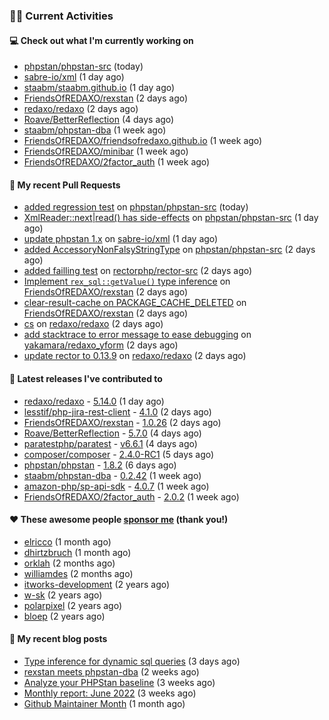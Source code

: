 ### 👨‍💻 Current Activities


#### 💻 Check out what I'm currently working on

- [phpstan/phpstan-src](https://github.com/phpstan/phpstan-src) (today)
- [sabre-io/xml](https://github.com/sabre-io/xml) (1 day ago)
- [staabm/staabm.github.io](https://github.com/staabm/staabm.github.io) (1 day ago)
- [FriendsOfREDAXO/rexstan](https://github.com/FriendsOfREDAXO/rexstan) (2 days ago)
- [redaxo/redaxo](https://github.com/redaxo/redaxo) (2 days ago)
- [Roave/BetterReflection](https://github.com/Roave/BetterReflection) (4 days ago)
- [staabm/phpstan-dba](https://github.com/staabm/phpstan-dba) (1 week ago)
- [FriendsOfREDAXO/friendsofredaxo.github.io](https://github.com/FriendsOfREDAXO/friendsofredaxo.github.io) (1 week ago)
- [FriendsOfREDAXO/minibar](https://github.com/FriendsOfREDAXO/minibar) (1 week ago)
- [FriendsOfREDAXO/2factor_auth](https://github.com/FriendsOfREDAXO/2factor_auth) (1 week ago)


#### 🔨 My recent Pull Requests

- [added regression test](https://github.com/phpstan/phpstan-src/pull/1555) on [phpstan/phpstan-src](https://github.com/phpstan/phpstan-src) (today)
- [XmlReader::next|read() has side-effects](https://github.com/phpstan/phpstan-src/pull/1551) on [phpstan/phpstan-src](https://github.com/phpstan/phpstan-src) (1 day ago)
- [update phpstan 1.x](https://github.com/sabre-io/xml/pull/214) on [sabre-io/xml](https://github.com/sabre-io/xml) (1 day ago)
- [added AccessoryNonFalsyStringType](https://github.com/phpstan/phpstan-src/pull/1542) on [phpstan/phpstan-src](https://github.com/phpstan/phpstan-src) (2 days ago)
- [added failling test](https://github.com/rectorphp/rector-src/pull/2708) on [rectorphp/rector-src](https://github.com/rectorphp/rector-src) (2 days ago)
- [Implement `rex_sql::getValue()` type inference](https://github.com/FriendsOfREDAXO/rexstan/pull/49) on [FriendsOfREDAXO/rexstan](https://github.com/FriendsOfREDAXO/rexstan) (2 days ago)
- [clear-result-cache on PACKAGE_CACHE_DELETED](https://github.com/FriendsOfREDAXO/rexstan/pull/48) on [FriendsOfREDAXO/rexstan](https://github.com/FriendsOfREDAXO/rexstan) (2 days ago)
- [cs](https://github.com/redaxo/redaxo/pull/5263) on [redaxo/redaxo](https://github.com/redaxo/redaxo) (2 days ago)
- [add stacktrace to error message to ease debugging](https://github.com/yakamara/redaxo_yform/pull/1293) on [yakamara/redaxo_yform](https://github.com/yakamara/redaxo_yform) (2 days ago)
- [update rector to 0.13.9](https://github.com/redaxo/redaxo/pull/5262) on [redaxo/redaxo](https://github.com/redaxo/redaxo) (2 days ago)


#### 🔭 Latest releases I've contributed to

- [redaxo/redaxo](https://github.com/redaxo/redaxo) - [5.14.0](https://github.com/redaxo/redaxo/releases/tag/5.14.0) (1 day ago)
- [lesstif/php-jira-rest-client](https://github.com/lesstif/php-jira-rest-client) - [4.1.0](https://github.com/lesstif/php-jira-rest-client/releases/tag/4.1.0) (2 days ago)
- [FriendsOfREDAXO/rexstan](https://github.com/FriendsOfREDAXO/rexstan) - [1.0.26](https://github.com/FriendsOfREDAXO/rexstan/releases/tag/1.0.26) (2 days ago)
- [Roave/BetterReflection](https://github.com/Roave/BetterReflection) - [5.7.0](https://github.com/Roave/BetterReflection/releases/tag/5.7.0) (4 days ago)
- [paratestphp/paratest](https://github.com/paratestphp/paratest) - [v6.6.1](https://github.com/paratestphp/paratest/releases/tag/v6.6.1) (4 days ago)
- [composer/composer](https://github.com/composer/composer) - [2.4.0-RC1](https://github.com/composer/composer/releases/tag/2.4.0-RC1) (5 days ago)
- [phpstan/phpstan](https://github.com/phpstan/phpstan) - [1.8.2](https://github.com/phpstan/phpstan/releases/tag/1.8.2) (6 days ago)
- [staabm/phpstan-dba](https://github.com/staabm/phpstan-dba) - [0.2.42](https://github.com/staabm/phpstan-dba/releases/tag/0.2.42) (1 week ago)
- [amazon-php/sp-api-sdk](https://github.com/amazon-php/sp-api-sdk) - [4.0.7](https://github.com/amazon-php/sp-api-sdk/releases/tag/4.0.7) (1 week ago)
- [FriendsOfREDAXO/2factor_auth](https://github.com/FriendsOfREDAXO/2factor_auth) - [2.0.2](https://github.com/FriendsOfREDAXO/2factor_auth/releases/tag/2.0.2) (1 week ago)


#### ❤️ These awesome people [sponsor me](https://github.com/sponsors/staabm) (thank you!)

- [elricco](https://github.com/elricco) (1 month ago)
- [dhirtzbruch](https://github.com/dhirtzbruch) (1 month ago)
- [orklah](https://github.com/orklah) (2 months ago)
- [williamdes](https://github.com/williamdes) (2 months ago)
- [itworks-development](https://github.com/itworks-development) (2 years ago)
- [w-sk](https://github.com/w-sk) (2 years ago)
- [polarpixel](https://github.com/polarpixel) (2 years ago)
- [bloep](https://github.com/bloep) (2 years ago)

#### 📜 My recent blog posts

- [Type inference for dynamic sql queries](https://staabm.github.io/2022/07/23/phpstan-dba-inference-placeholder.html) (3 days ago)
- [rexstan meets phpstan-dba](https://staabm.github.io/2022/07/12/rexstan-meets-phpstan-dba.html) (2 weeks ago)
- [Analyze your PHPStan baseline](https://staabm.github.io/2022/07/04/phpstan-baseline-analysis.html) (3 weeks ago)
- [Monthly report: June 2022](https://staabm.github.io/2022/06/30/monthly-report-june.html) (3 weeks ago)
- [Github Maintainer Month](https://staabm.github.io/2022/06/24/github-maintainer-month.html) (1 month ago)
